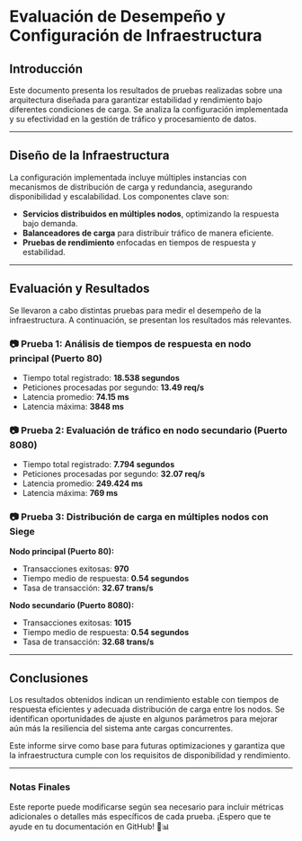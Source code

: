 

# Evaluación de Desempeño y Configuración de Infraestructura

## Introducción

Este documento presenta los resultados de pruebas realizadas sobre una arquitectura diseñada para garantizar estabilidad y rendimiento bajo diferentes condiciones de carga. Se analiza la configuración implementada y su efectividad en la gestión de tráfico y procesamiento de datos.

---

## Diseño de la Infraestructura

La configuración implementada incluye múltiples instancias con mecanismos de distribución de carga y redundancia, asegurando disponibilidad y escalabilidad. Los componentes clave son:

- **Servicios distribuidos en múltiples nodos**, optimizando la respuesta bajo demanda.
- **Balanceadores de carga** para distribuir tráfico de manera eficiente.
- **Pruebas de rendimiento** enfocadas en tiempos de respuesta y estabilidad.

---

## Evaluación y Resultados

Se llevaron a cabo distintas pruebas para medir el desempeño de la infraestructura. A continuación, se presentan los resultados más relevantes.

### 📷 Prueba 1: Análisis de tiempos de respuesta en nodo principal (Puerto 80)
- Tiempo total registrado: **18.538 segundos**
- Peticiones procesadas por segundo: **13.49 req/s**
- Latencia promedio: **74.15 ms**
- Latencia máxima: **3848 ms**

### 📷 Prueba 2: Evaluación de tráfico en nodo secundario (Puerto 8080)
- Tiempo total registrado: **7.794 segundos**
- Peticiones procesadas por segundo: **32.07 req/s**
- Latencia promedio: **249.424 ms**
- Latencia máxima: **769 ms**




### 📷 Prueba 3: Distribución de carga en múltiples nodos con Siege

**Nodo principal (Puerto 80):**  
- Transacciones exitosas: **970**
- Tiempo medio de respuesta: **0.54 segundos**
- Tasa de transacción: **32.67 trans/s**

**Nodo secundario (Puerto 8080):**  
- Transacciones exitosas: **1015**
- Tiempo medio de respuesta: **0.54 segundos**
- Tasa de transacción: **32.68 trans/s**

---

## Conclusiones

Los resultados obtenidos indican un rendimiento estable con tiempos de respuesta eficientes y adecuada distribución de carga entre los nodos. Se identifican oportunidades de ajuste en algunos parámetros para mejorar aún más la resiliencia del sistema ante cargas concurrentes.

Este informe sirve como base para futuras optimizaciones y garantiza que la infraestructura cumple con los requisitos de disponibilidad y rendimiento.

---

### Notas Finales

Este reporte puede modificarse según sea necesario para incluir métricas adicionales o detalles más específicos de cada prueba. ¡Espero que te ayude en tu documentación en GitHub! 🚀📊
